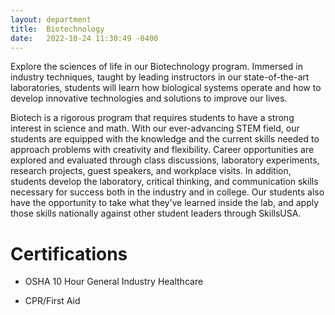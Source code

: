 ```yaml
---
layout: department
title:  Biotechnology
date:   2022-10-24 11:30:49 -0400
---
```

Explore the sciences of life in our Biotechnology program. Immersed in industry techniques, taught by leading instructors in our state-of-the-art laboratories, students will learn how biological systems operate and how to develop innovative technologies and solutions to improve our lives.

Biotech is a rigorous program that requires students to have a strong interest in science and math. With our ever-advancing STEM field, our students are equipped with the knowledge and the current skills needed to approach problems with creativity and flexibility. Career opportunities are explored and evaluated through class discussions, laboratory experiments, research projects, guest speakers, and workplace visits. In addition, students develop the laboratory, critical thinking, and communication skills necessary for success both in the industry and in college. Our students also have the opportunity to take what they’ve learned inside the lab, and apply those skills nationally against other student leaders through SkillsUSA.

# Certifications

- OSHA 10 Hour General Industry Healthcare

- CPR/First Aid
